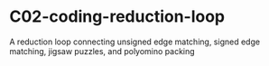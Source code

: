 # C02-coding-reduction-loop
A reduction loop connecting unsigned edge matching, signed edge matching, jigsaw puzzles, and polyomino packing
